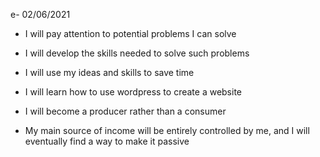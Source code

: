 e- 02/06/2021
-   I will pay attention to potential problems I can solve
    
-   I will develop the skills needed to solve such problems
    
-   I will use my ideas and skills to save time
    
-   I will learn how to use wordpress to create a website
    
-   I will become a producer rather than a consumer
    
-   My main source of income will be entirely controlled by me, and I will eventually find a way to make it passive